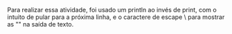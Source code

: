 Para realizar essa atividade, foi usado um println ao invés de print, com o intuito de pular para a próxima linha, e o caractere de escape \ para mostrar as "" na saída de texto.